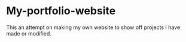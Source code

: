# My-portfolio-website
This an attempt on making my own website to show off projects I have made or modified.

